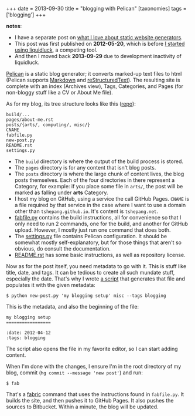 +++
date = 2013-09-30
title = "blogging with Pelican"
[taxonomies]
tags = ['blogging']
+++

**notes**:

-   I have a separate post on [what I love about static website
    generators].
-   This post was first published on **2012-05-20**, which is before [I
    started using liquidluck], a competing tool.
-   And then I moved back **2013-09-29** due to development inactivity
    of liquidluck.

[Pelican] is a static blog generator; it converts marked-up text files
to html (Pelican supports [Markdown] and [reStructuredText]). The
resulting site is complete with an index (Archives view), Tags,
Categories, and Pages (for non-bloggy stuff like a CV or About Me file).

As for my blog, its tree structure looks like this ([repo]):

    build/...
    pages/about-me.rst
    posts/{arts/, computing/, misc/}
    CNAME
    fabfile.py
    new-post.py
    README.rst
    settings.py

-   The `build` directory is where the output of the build process is
    stored.
-   The `pages` directory is for any content that isn't blog posts.
-   The `posts` directory is where the large chunk of content lives, the
    blog posts themselves. Each of the four directories in there
    represent a Category, for example: if you place some file in
    `arts/`, the post will be marked as falling under **arts** Category.
-   I host my blog on GitHub, using a service the call GitHub Pages.
    `CNAME` is a file required by that service in the case where I want
    to use a domain other than `tshepang.github.io`. It's content is
    `tshepang.net`.
-   [fabfile.py] contains the build instructions, all for convenience so
    that I only need to run 2 commands, one for the build, and another
    for GitHub upload. However, I mostly just run one command that does
    both.
-   The [settings.py] file contains Pelican configuration. It should be
    somewhat mostly self-explanatory, but for those things that aren't
    so obvious, do consult the documentation.
-   [README.rst] has some basic instructions, as well as repository
    license.

Now as for the post itself, you need metadata to go with it. This is
stuff like title, date, and tags. It can be tedious to create all such
mundate stuff, especially the date. That's why I wrote [a script] that
generates that file and populates it with the given metadata:

    $ python new-post.py 'my blogging setup' misc --tags blogging

This is the metadata, and also the beginning of the file:

    my blogging setup
    =================

    :date: 2012-04-12
    :tags: blogging

The script also opens the file in my favorite editor, so I can start
adding content.

When I'm done with the changes, I ensure I'm in the root directory of
my blog, commit (`hg commit --message 'new post'`) and run:

    $ fab

That's a [fabric] command that uses the instructions found in
`fabfile.py`. It builds the site, and then pushes it to GitHub Pages. It
also pushes the sources to Bitbucket. Within a minute, the blog will be
updated.

  [what I love about static website generators]: http://tshepang.net/what-me-loves-about-static-website-generation
  [I started using liquidluck]: http://tshepang.net/from-pelican-to-liquidluck
  [Pelican]: http://pelican.notmyidea.org/
  [Markdown]: http://en.wikipedia.org/wiki/Markdown
  [reStructuredText]: http://en.wikipedia.org/wiki/ReStructuredText
  [repo]: https://bitbucket.org/tshepang/blog/src
  [fabfile.py]: https://bitbucket.org/tshepang/blog/src/tip/fabfile.py
  [settings.py]: https://bitbucket.org/tshepang/blog/src/tip/settings.py
  [README.rst]: https://bitbucket.org/tshepang/blog/src/tip/README.rst
  [a script]: https://bitbucket.org/tshepang/blog/src/tip/new-post.py
  [fabric]: http://fabfile.org
